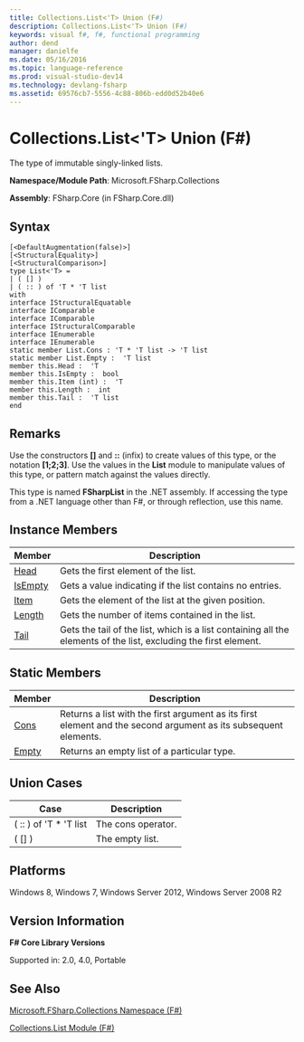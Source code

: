 ```yaml
---
title: Collections.List<'T> Union (F#)
description: Collections.List<'T> Union (F#)
keywords: visual f#, f#, functional programming
author: dend
manager: danielfe
ms.date: 05/16/2016
ms.topic: language-reference
ms.prod: visual-studio-dev14
ms.technology: devlang-fsharp
ms.assetid: 69576cb7-5556-4c88-806b-edd0d52b40e6 
---
```


# Collections.List<'T> Union (F#)

The type of immutable singly-linked lists.

**Namespace/Module Path**: Microsoft.FSharp.Collections

**Assembly**: FSharp.Core (in FSharp.Core.dll)


## Syntax

```
[<DefaultAugmentation(false)>]
[<StructuralEquality>]
[<StructuralComparison>]
type List<'T> =
| ( [] )
| ( :: ) of 'T * 'T list
with
interface IStructuralEquatable
interface IComparable
interface IComparable
interface IStructuralComparable
interface IEnumerable
interface IEnumerable
static member List.Cons : 'T * 'T list -> 'T list
static member List.Empty :  'T list
member this.Head :  'T
member this.IsEmpty :  bool
member this.Item (int) :  'T
member this.Length :  int
member this.Tail :  'T list
end
```

## Remarks
Use the constructors **[]** and **::** (infix) to create values of this type, or the notation **[1;2;3]**. Use the values in the **List** module to manipulate values of this type, or pattern match against the values directly.

This type is named **FSharpList** in the .NET assembly. If accessing the type from a .NET language other than F#, or through reflection, use this name.


## Instance Members


|Member|Description|
|------|-----------|
|[Head](https://msdn.microsoft.com/library/5f9414fd-6bdb-470a-8b72-40016db30740)|Gets the first element of the list.|
|[IsEmpty](https://msdn.microsoft.com/library/3ba087b2-2fc2-406d-b10a-cff6a19322da)|Gets a value indicating if the list contains no entries.|
|[Item](https://msdn.microsoft.com/library/bdb2553a-0e54-4ff8-baed-ab1aac8f5dae)|Gets the element of the list at the given position.|
|[Length](https://msdn.microsoft.com/library/25f715c8-9daa-4c4d-a6c7-26772f9dab4d)|Gets the number of items contained in the list.|
|[Tail](https://msdn.microsoft.com/library/2a6f8eb9-dc32-41aa-8b62-2baffaface91)|Gets the tail of the list, which is a list containing all the elements of the list, excluding the first element.|

## Static Members


|Member|Description|
|------|-----------|
|[Cons](https://msdn.microsoft.com/library/73ae40fd-3f79-4437-b2c5-5b1570e73713)|Returns a list with the first argument as its first element and the second argument as its subsequent elements.|
|[Empty](https://msdn.microsoft.com/library/44406ecb-1918-4d32-b32a-ca1f69840386)|Returns an empty list of a particular type.|

## Union Cases


|Case|Description|
|----|-----------|
|( :: ) of 'T &#42; 'T list|The cons operator.|
|( [] )|The empty list.|

## Platforms
Windows 8, Windows 7, Windows Server 2012, Windows Server 2008 R2


## Version Information
**F# Core Library Versions**

Supported in: 2.0, 4.0, Portable




## See Also
[Microsoft.FSharp.Collections Namespace &#40;F&#35;&#41;](Microsoft.FSharp.Collections-Namespace-%5BFSharp%5D.md)

[Collections.List Module &#40;F&#35;&#41;](Collections.List-Module-%5BFSharp%5D.md)

